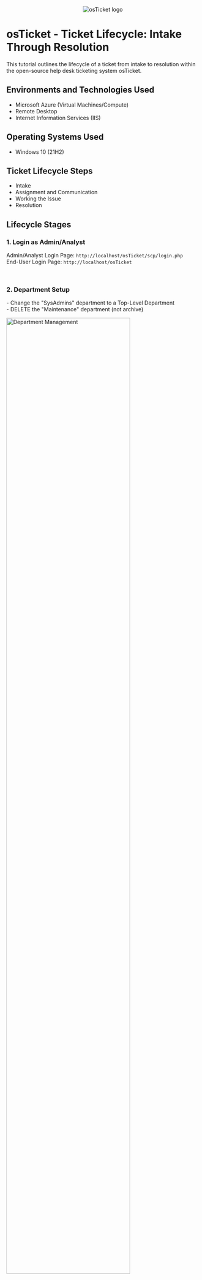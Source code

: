 <p align="center">
<img src="https://i.imgur.com/Clzj7Xs.png" alt="osTicket logo"/>
</p>

<h1>osTicket - Ticket Lifecycle: Intake Through Resolution</h1>
This tutorial outlines the lifecycle of a ticket from intake to resolution within the open-source help desk ticketing system osTicket.<br />

<h2>Environments and Technologies Used</h2>

- Microsoft Azure (Virtual Machines/Compute)
- Remote Desktop
- Internet Information Services (IIS)

<h2>Operating Systems Used </h2>

- Windows 10</b> (21H2)

<h2>Ticket Lifecycle Steps</h2>

- Intake
- Assignment and Communication
- Working the Issue
- Resolution

<h2>Lifecycle Stages</h2>

<h3>1. Login as Admin/Analyst</h3>
<p>
Admin/Analyst Login Page: <code>http://localhost/osTicket/scp/login.php</code><br />
End-User Login Page: <code>http://localhost/osTicket</code>
</p><br />

<h3>2. Department Setup</h3>
<p>
- Change the "SysAdmins" department to a Top-Level Department<br />
- DELETE the "Maintenance" department (not archive)
</p>
<p>
<img src="https://i.imgur.com/NXAiNZW.png" width="80%" alt="Department Management"/>
</p><br />

<h3>3. Create Ticket as End-User: Mobile Banking Down</h3>
<p>
- Login as end-user (Ken/Karen)<br />
- Submit a ticket: <strong>"Entire mobile/online banking system is down"</strong>
</p>
<p>
<img src="https://i.imgur.com/5KPVjwi.png" width="80%" alt="Create Ticket Mobile Banking Down"/>
</p><br />

<h3>4. Respond as Agent (John)</h3>
<p>
- Observe ticket properties: Priority, Department, SLA, Assigned To<br />
- Set to: <strong>Sev-A (1 hour, 24/7)</strong>, Department: <strong>Online Banking</strong>
</p>
<p>
<img src="https://i.imgur.com/YrlDoJt.png" width="80%" alt="Agent View of Ticket"/>
</p><br />

<h3>5. Re-observe Ticket as John</h3>
<p>
- Attempt to access the escalated ticket as John<br />
- Ticket should now be inaccessible
</p>
<p>
<img src="https://i.imgur.com/z9V4XfA.png" width="80%" alt="Inaccessible Ticket"/>
</p><br />

<h3>6. Solve Ticket as Jane</h3>
<p>
- Login as Jane<br />
- Complete the mobile banking ticket resolution
</p>
<p>
<img src="https://i.imgur.com/I1nBfKh.png" width="80%" alt="Resolve Ticket as Jane"/>
</p><br />

<h3>7. Create Ticket as End-User: Adobe Upgrade</h3>
<p>
- Ticket: <strong>"Accounting department needs Adobe upgrade, broken"</strong>
</p>
<p>
<img src="https://i.imgur.com/HqzQ4Jm.png" width="80%" alt="Adobe Upgrade Ticket"/>
</p><br />

<h3>8. Respond and Complete as John</h3>
<p>
- Set properties: <strong>Sev-B (4 hours, 24/7)</strong>, Department: <strong>Support</strong><br />
- Work to completion
</p>
<p>
<img src="https://i.imgur.com/M3RGezU.png" width="80%" alt="Complete Ticket as John"/>
</p><br />

<h3>9. Create Ticket as End-User: CFO Laptop</h3>
<p>
- Ticket: <strong>"CFO’s laptop will no longer turn on"</strong>
</p>
<p>
<img src="https://i.imgur.com/Wc4r56O.png" width="80%" alt="CFO Laptop Ticket"/>
</p><br />

<h3>10. Respond and Complete as John</h3>
<p>
- Set properties: <strong>Sev-B</strong>, Department: <strong>Support</strong><br />
- Resolve the ticket
</p>
<p>
<img src="https://i.imgur.com/s8OwJkD.png" width="80%" alt="Complete CFO Laptop Ticket"/>
</p><br />

<h3>11. Escalate SysAdmins Ticket</h3>
<p>
- Set all tickets' priority to SEV-A<br />
- Observe that John can no longer access SysAdmins ticket
</p>
<p>
<img src="https://i.imgur.com/LK8Uc8z.png" width="80%" alt="Escalation and Inaccessibility"/>
</p><br />

<h3>12. Assign John Access to SysAdmins</h3>
<p>
- Switch to Admin Panel -> Modify John's team or role to view SysAdmins<br />
- Switch back to Agent Panel and verify view-only access to ticket
</p>
<p>
<img src="https://i.imgur.com/3Mx9vDp.png" width="80%" alt="Assign View Access"/>
</p><br />

<h3>13. Ticket Communications</h3>
<p>
Most ticketing systems (including osTicket) have email integration.<br />
When an agent updates a ticket, the end user is notified and can respond.
</p>
<p>
<img src="https://i.imgur.com/6mTtqQu.png" width="80%" alt="Email Updates"/>
</p><br />

<h3>14. Real-World Ticket Intake</h3>
<p>
Tickets can originate from phone calls, emails, chat apps, web forms—or just someone asking for help in person.<br />
Even if you fix something quickly, it's best practice to create a ticket for everything. Metrics matter.
</p>
<p>
<img src="https://i.imgur.com/kN3oJ0m.png" width="80%" alt="Real-World Ticket Intake"/>
</p><br />

<h3>15. Wrapping Up</h3>
<p>
This lab barely scratches the surface of osTicket’s capabilities.<br />
Explore the email feature. Re-do the lab multiple times until it becomes second nature.<br />
This builds your confidence and supports the <strong>technical skills pillar</strong> that employers value.
</p>
<p>
<img src="https://i.imgur.com/BJRGNcl.png" width="80%" alt="Technical Skills"/>
</p>
